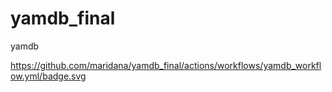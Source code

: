 # yamdb_final
yamdb

https://github.com/maridana/yamdb_final/actions/workflows/yamdb_workflow.yml/badge.svg